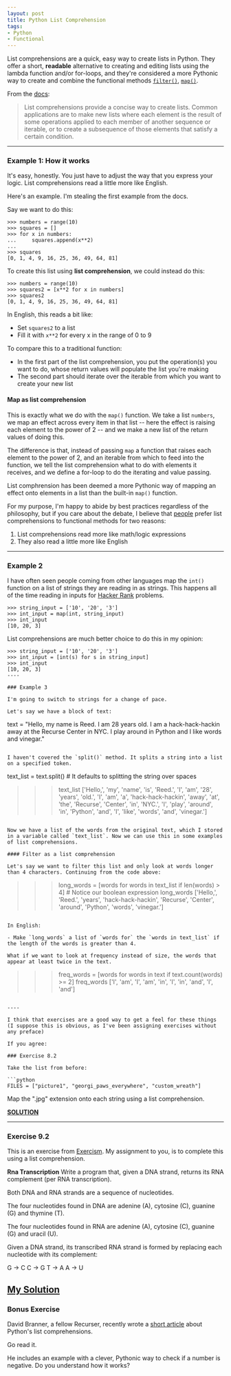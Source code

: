```yaml
---
layout: post
title: Python List Comprehension
tags:
- Python
- Functional
---
```


List comprehensions are a quick, easy way to create lists in Python. They offer a short, **readable** alternative to creating and editing lists using the lambda function and/or for-loops, and they're considered a more Pythonic way to create and combine the functional methods [`filter()`](http://reeddunkle.github.io/Python-Filter/), [`map()`](http://reeddunkle.github.io/Python-Map/).

From the [docs](https://docs.python.org/2/tutorial/datastructures.html#list-comprehensions):

> List comprehensions provide a concise way to create lists. Common applications are to make new lists where each element is the result of some operations applied to each member of another sequence or iterable, or to create a subsequence of those elements that satisfy a certain condition.

----

### Example 1: How it works

It's easy, honestly. You just have to adjust the way that you express your logic. List comprehensions read a little more like English.

Here's an example. I'm stealing the first example from the docs.

Say we want to do this:

```
>>> numbers = range(10)
>>> squares = []
>>> for x in numbers:
...     squares.append(x**2)
... 
>>> squares
[0, 1, 4, 9, 16, 25, 36, 49, 64, 81]
```

To create this list using **list comprehension**, we could instead do this:

```
>>> numbers = range(10)
>>> squares2 = [x**2 for x in numbers]
>>> squares2
[0, 1, 4, 9, 16, 25, 36, 49, 64, 81]
```

In English, this reads a bit like:

- Set `squares2` to a list
- Fill it with `x**2` for every x in the range of 0 to 9

To compare this to a traditional function:

- In the first part of the list comprehension, you put the operation(s) you want to do, whose return values will populate the list you're making
- The second part should iterate over the iterable from which you want to create your new list

#### Map as list comprehension

This is exactly what we do with the `map()` function. We take a list `numbers`, we map an effect across every item in that list -- here the effect is raising each element to the power of 2 -- and we make a new list of the return values of doing this.

The difference is that, instead of passing `map` a function that raises each element to the power of 2, and an iterable from which to feed into the function, we tell the list comprehension what to do with elements it receives, and we define a for-loop to do the iterating and value passing.

List comphrension has been deemed a more Pythonic way of mapping an effect onto elements in a list than the built-in `map()` function.

For my purpose, I'm happy to abide by best practices regardless of the philosophy, but if you care about the debate, I believe that [people](https://en.wikipedia.org/wiki/Benevolent_dictator_for_life) prefer list comprehensions to functional methods for two reasons:

1. List comprehensions read more like math/logic expressions
2. They also read a little more like English

----

### Example 2

I have often seen people coming from other languages map the `int()` function on a list of strings they are reading in as strings. This happens all of the time reading in inputs for [Hacker Rank](https://www.hackerrank.com) problems.

```
>>> string_input = ['10', '20', '3']
>>> int_input = map(int, string_input)
>>> int_input
[10, 20, 3]
```

List comprehensions are much better choice to do this in my opinion:

```
>>> string_input = ['10', '20', '3']
>>> int_input = [int(s) for s in string_input]
>>> int_input
[10, 20, 3]
----

### Example 3

I'm going to switch to strings for a change of pace.

Let's say we have a block of text:

```
text = "Hello, my name is Reed. I am 28 years old. I am a hack-hack-hackin away at the Recurse Center in NYC. I play around in Python and I like words and vinegar."
```

I haven't covered the `split()` method. It splits a string into a list on a specified token.

```
text_list = text.split()  # It defaults to splitting the string over spaces
>>> text_list
['Hello,', 'my', 'name', 'is', 'Reed.', 'I', 'am', '28', 'years', 'old.', 'I', 'am', 'a', 'hack-hack-hackin', 'away', 'at', 'the', 'Recurse', 'Center', 'in', 'NYC.', 'I', 'play', 'around', 'in', 'Python', 'and', 'I', 'like', 'words', 'and', 'vinegar.']
```

Now we have a list of the words from the original text, which I stored in a variable called `text_list`. Now we can use this in some examples of list comprehensions.

#### Filter as a list comprehension

Let's say we want to filter this list and only look at words longer than 4 characters. Continuing from the code above:

```
>>> long_words = [words for words in text_list if len(words) > 4]  # Notice our boolean expression
>>> long_words
['Hello,', 'Reed.', 'years', 'hack-hack-hackin', 'Recurse', 'Center', 'around', 'Python', 'words', 'vinegar.']
```

In English:

- Make `long_words` a list of `words for` the `words in text_list` if the length of the words is greater than 4.

What if we want to look at frequency instead of size, the words that appear at least twice in the text.

```
>>> freq_words = [words for words in text if text.count(words) >= 2]
>>> freq_words
['I', 'am', 'I', 'am', 'in', 'I', 'in', 'and', 'I', 'and']
```

----

I think that exercises are a good way to get a feel for these things (I suppose this is obvious, as I've been assigning exercises without any preface)

If you agree:

### Exercise 8.2

Take the list from before:

```python
FILES = ["picture1", "georgi_paws_everywhere", "custom_wreath"]
```

Map the ".jpg" extension onto each string using a list comprehension.

[**SOLUTION**](https://gist.github.com/reeddunkle/46cbb8a6a61d9b9ae219177c39c60575)

----

### Exercise 9.2

This is an exercise from [Exercism](http://exercism.io/exercises/python/rna-transcription/readme). My assignment to you, is to complete this using a list comprehension.

**Rna Transcription**
Write a program that, given a DNA strand, returns its RNA complement (per RNA transcription).

Both DNA and RNA strands are a sequence of nucleotides.

The four nucleotides found in DNA are adenine (A), cytosine (C), guanine (G) and thymine (T).

The four nucleotides found in RNA are adenine (A), cytosine (C), guanine (G) and uracil (U).

Given a DNA strand, its transcribed RNA strand is formed by replacing each nucleotide with its complement:

G -> C
C -> G
T -> A
A -> U

[My Solution](http://exercism.io/submissions/21c6209b6e244695ba613fa1e55b0bc1)
----

### Bonus Exercise

David Branner, a fellow Recurser, recently wrote a [short article](http://dpb.bitbucket.org/why-does-python-have-two-ways-to-filter-a-comprehension.html) about Python's list comprehensions.

Go read it.

He includes an example with a clever, Pythonic way to check if a number is negative. Do you understand how it works?
